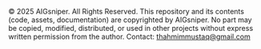© 2025 AIGsniper. All Rights Reserved.
This repository and its contents (code, assets, documentation) are copyrighted by AIGsniper.
No part may be copied, modified, distributed, or used in other projects without express written permission from the author.
Contact: <thahmimmustaq@gmail.com>
